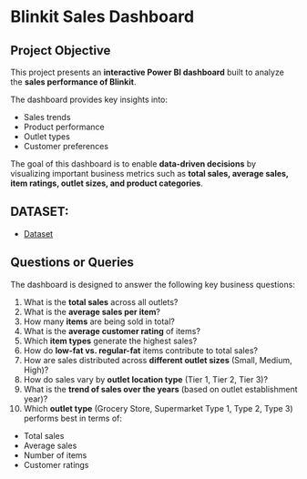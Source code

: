 # Blinkit Sales Dashboard  

## Project Objective  
This project presents an **interactive Power BI dashboard** built to analyze the **sales performance of Blinkit**.  

The dashboard provides key insights into:  
- Sales trends  
- Product performance  
- Outlet types  
- Customer preferences  

The goal of this dashboard is to enable **data-driven decisions** by visualizing important business metrics such as **total sales, average sales, item ratings, outlet sizes, and product categories**.  

## DATASET:
- <a href="https://github.com/VenkateshAdusumalli/BlinkIt-Dashboard/blob/main/BlinkIT%20Grocery%20Data%20(1).xlsx">Dataset</a>

## Questions or Queries  

The dashboard is designed to answer the following key business questions:  

1. What is the **total sales** across all outlets?  
2. What is the **average sales per item**?  
3. How many **items** are being sold in total?  
4. What is the **average customer rating** of items?  
5. Which **item types** generate the highest sales?  
6. How do **low-fat vs. regular-fat** items contribute to total sales?  
7. How are sales distributed across **different outlet sizes** (Small, Medium, High)?  
8. How do sales vary by **outlet location type** (Tier 1, Tier 2, Tier 3)?  
9. What is the **trend of sales over the years** (based on outlet establishment year)?  
10. Which **outlet type** (Grocery Store, Supermarket Type 1, Type 2, Type 3) performs best in terms of:  
   - Total sales  
   - Average sales  
   - Number of items  
   - Customer ratings  

